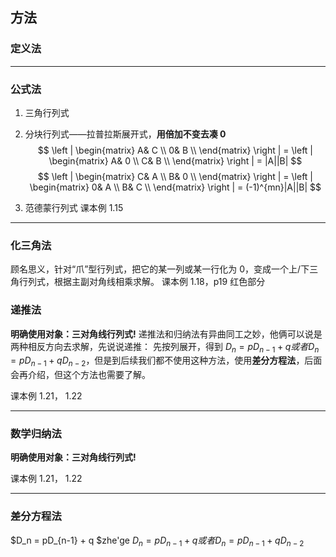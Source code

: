 ## 方法
### 定义法

*****

### 公式法
1. 三角行列式
2. 分块行列式——拉普拉斯展开式，**用倍加不变去凑 0**
$$
\left | \begin{matrix}
A& C \\
0& B \\
\end{matrix} \right | 
=
\left | \begin{matrix}
A& 0 \\
C& B \\
\end{matrix} \right | 
= |A||B|   
$$
$$
\left | \begin{matrix}
C& A \\
B& 0 \\
\end{matrix} \right | 
=
\left | \begin{matrix}
0& A \\
B& C \\
\end{matrix} \right | 
= (-1)^{mn}|A||B|   
$$

3. 范德蒙行列式
课本例 1.15
*****

### 化三角法
顾名思义，针对“爪”型行列式，把它的某一列或某一行化为 0，变成一个上/下三角行列式，根据主副对角线相乘求解。 
课本例 1.18，p19 红色部分

### 递推法
**明确使用对象：三对角线行列式!**
递推法和归纳法有异曲同工之妙，他俩可以说是两种相反方向去求解，先说说递推：
先按列展开，得到 $D_n = pD_{n-1} + q 或者 D_n = pD_{n-1} + qD_{n-2}$，但是到后续我们都不使用这种方法，使用**差分方程法**，后面会再介绍，但这个方法也需要了解。

课本例 1.21， 1.22
*****
### 数学归纳法
**明确使用对象：三对角线行列式!**

课本例 1.21， 1.22
*****
### 差分方程法
 $D_n = pD_{n-1} + q $zhe'ge
  $D_n = pD_{n-1} + q 或者 D_n = pD_{n-1} + qD_{n-2}$